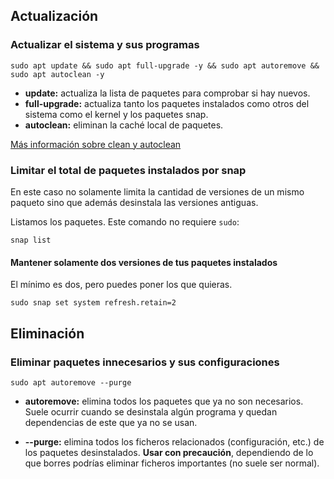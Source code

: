 ## Actualización

### Actualizar el sistema y sus programas

```shell
sudo apt update && sudo apt full-upgrade -y && sudo apt autoremove && sudo apt autoclean -y
```
* **update:** actualiza la lista de paquetes para comprobar si hay nuevos.
* **full-upgrade:** actualiza tanto los paquetes instalados como otros del sistema como el kernel y los paquetes snap.
* **autoclean:** eliminan la caché local de paquetes.

[Más información sobre clean y autoclean](https://askubuntu.com/a/3169)

### Limitar el total de paquetes instalados por snap

En este caso no solamente limita la cantidad de versiones de un mismo paqueto
sino que además desinstala las versiones antiguas.

Listamos los paquetes. Este comando no requiere `sudo`:

```shell
snap list
```

#### Mantener solamente dos versiones de tus paquetes instalados

El mínimo es dos, pero puedes poner los que quieras.

```shell
sudo snap set system refresh.retain=2
```

## Eliminación

### Eliminar paquetes innecesarios y sus configuraciones

```shell
sudo apt autoremove --purge
```

* **autoremove:** elimina todos los paquetes que ya no son necesarios.
Suele ocurrir cuando se desinstala algún programa y quedan dependencias de este que ya no se usan.

* **--purge:** elimina todos los ficheros relacionados (configuración, etc.) de los paquetes desinstalados.
**Usar con precaución**, dependiendo de lo que borres podrías eliminar ficheros importantes (no suele ser normal).
